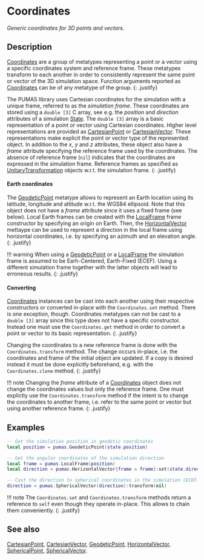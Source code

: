 # Coordinates
_Generic coordinates for 3D points and vectors._

## Description

[Coordinates](Coordinates.md) are a group of metatypes representing a point or a
vector using a specific coordinates system and reference frame. These metatypes
transform to each another in order to consistently represent the same point or
vector of the 3D simulation space. Function arguments reported as
[Coordinates](Coordinates.md) can be of any metatype of the group.
{: .justify}

The PUMAS library uses Cartesian coordinates for the simulation with a unique
frame, referred to as the *simulation frame*. These coordinates are stored using
a `double [3]` C array, see e.g. the *position* and *direction* attributes of a
simulation [State](simulation/State.md#attributes).  The `double [3]` array is a
basic representation of a point or vector using Cartesian coordinates.  Higher
level representations are provided as
[CartesianPoint](coordinates/CartesianPoint.md) or
[CartesianVector](coordinates/CartesianVector.md).  These representations make
explicit the point or vector type of the represented object. In addition to the
*x*, *y* and *z* attributes, these object also have a *frame* attribute
specifying the reference frame used by the coordinates. The absence of reference
frame (`nil`) indicates that the coordinates are expressed in the simulation
frame. Reference frames as specified as
[UnitaryTransformation](coordinates/UnitaryTransformation.md) objects w.r.t. the
simulation frame.
{: .justify}

#### Earth coordinates

The [GeodeticPoint](coordinates/GeodeticPoint.md) metatype allows to represent
an Earth location using its latitude, longitude and altitude w.r.t. the WGS84
ellipsoid.  Note that this object does not have a *frame* attribute since it
uses a fixed frame (see below). Local Earth frames can be created with the
[LocalFrame](coordinates/LocalFrame.md) frame constructor by specifying an
origin on Earth.  Then, the [HorizontalVector](coordinates/HorizontalVector.md)
mettaype can be used to represent a direction in the local frame using
horizontal coordinates, i.e. by specifying an azimuth and an elevation angle.
{: .justify}

!!! warning
    When using a [GeodeticPoint](coordinates/GeodeticPoint.md) or a
    [LocalFrame](coordinates/LocalFrame.md) the simulation frame is assumed to
    be Earh-Centered, Earth-Fixed (ECEF). Using a different simulation frame
    together with the latter objects will lead to erroneous results.
    {: .justify}

#### Converting

[Coordinates](Coordinates.md) instances can be cast into each another using
their respective constructors or converted in-place with the `Coordinates.set`
method. There is one exception, though. Coordinates metatypes can not be cast to
a `double [3]` array since this type does not have a specific constructor.
Instead one must use the `Coordinates.get` method in order to convert a point or
vector to its basic representation.
{: .justify}

Changing the coordinates to a new reference frame is done with the
`Coordinates.transform` method. The change occurs in-place, i.e. the coordinates
and frame of the initial object are updated. If a copy is desired instead it
must be done explicitly beforehand, e.g. with the `Coordinates.clone` method.
{: .justify}

!!! note
    Changing the *frame* attribute of a [Coordinates](Coordinates.md) object
    does not change the coordinates values but only the reference frame. One
    must explictly use the `Coordinates.transform` method if the intent is to
    change the coordinates to another frame, i.e. refer to the same point or
    vector but using another reference frame.
    {: .justify}

## Examples

```lua
-- Get the simulation position in geodetic coordinates
local position = pumas.GeodeticPoint(state.position)

-- Get the angular coordinates of the simulation direction
local frame = pumas.LocalFrame(position)
local direction = pumas.HorizontalVector{frame = frame}:set(state.direction)

-- Cast the direction to spherical coordinates in the simulation (ECEF) frame
direction = pumas.SphericalVector(direction):transform(nil)
```

!!! note
    The `Coordinates.set` and `Coordinates.transform` methods return a reference
    to `self` even though they operate in-place. This allows to chain them
    conveniently.
    {: .justify}

## See also

[CartesianPoint](coordinates/CartesianPoint.md),
[CartesianVector](coordinates/CartesianVector.md),
[GeodeticPoint](coordinates/GeodeticPoint.md),
[HorizontalVector](coordinates/HorizontalVector.md),
[SphericalPoint](coordinates/SphericalPoint.md),
[SphericalVector](coordinates/SphericalVector.md).
